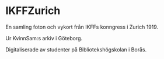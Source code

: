 # IKFFZurich

En samling foton och vykort från IKFFs konngress i Zurich 1919. 

Ur KvinnSam:s arkiv i Göteborg.

Digitaliserade av studenter på Bibliotekshögskolan i Borås.

